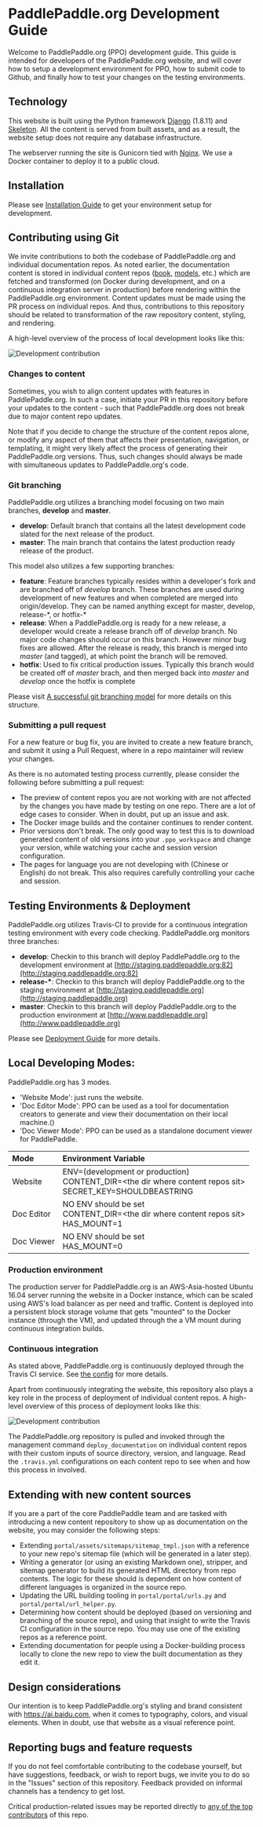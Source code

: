 # PaddlePaddle.org Development Guide

Welcome to PaddlePaddle.org (PPO) development guide.  This guide is intended for developers of the PaddlePaddle.org website, and will cover how to setup a development environment for PPO, how to submit code to Github, and finally how to test your changes on the testing environments.

## Technology

This website is built using the Python framework [Django](https://www.djangoproject.com/) (1.8.11) and [Skeleton](http://getskeleton.com/). All the content is served from built assets, and as a result, the website setup does not require any database infrastructure.

The webserver running the site is Gunicorn tied with [Nginx](https://www.nginx.com/). We use a Docker container to deploy it to a public cloud.


## Installation

Please see [Installation Guide](INSTALL.md) to get your environment setup for development.


## Contributing using Git

We invite contributions to both the codebase of PaddlePaddle.org and individual documentation repos. As noted earlier, the documentation content is stored in individual content repos ([book](https://github.com/PaddlePaddle/book), [models](https://github.com/PaddlePaddle/models), etc.) which are fetched and transformed (on Docker during development, and on a continuous integration server in production) before rendering within the PaddlePaddle.org environment. Content updates must be made using the PR process on individual repos. And thus, contributions to this repository should be related to transformation of the raw repository content, styling, and rendering.


A high-level overview of the process of local development looks like this:

![Development contribution](assets/building-deploying-paddlepaddle-dev.org.png)

### Changes to content

Sometimes, you wish to align content updates with features in PaddlePaddle.org. In such a case, initiate your PR in this repository before your updates to the content - such that PaddlePaddle.org does not break due to major content repo updates.

Note that if you decide to change the structure of the content repos alone, or modify any aspect of them that affects their presentation, navigation, or templating, it might very likely affect the process of generating their PaddlePaddle.org versions. Thus, such changes should always be made with simultaneous updates to PaddlePaddle.org's code.


### Git branching

PaddlePaddle.org utilizes a branching model focusing on two main branches, **develop** and **master**.

- **develop**:  Default branch that contains all the latest development code slated for the next release of the product.
- **master**: The main branch that contains the latest production ready release of the product.

This model also utilizes a few supporting branches:

- **feature**:  Feature branches typically resides within a developer's fork and are branched off of *develop* branch.  These branches are used during development of new features and when completed are merged into origin/develop.  They can be named anything except for master, develop, release-\*, or hotfix-\*
- **release**:  When a PaddlePaddle.org is ready for a new release, a developer would create a release branch off of *develop* branch.  No major code changes should occur on this branch.  However minor bug fixes are allowed.  After the release is ready, this branch is merged into *master* (and tagged), at which point the branch will be removed.   
- **hotfix**:  Used to fix critical production issues.  Typically this branch would be created off of *master* brach, and then merged back into *master* and *develop* once the hotfix is complete

Please visit [A successful git branching model](http://nvie.com/posts/a-successful-git-branching-model/) for more details on this structure.

### Submitting a pull request

For a new feature or bug fix, you are invited to create a new feature branch, and submit it using a Pull Request, where in a repo maintainer will review your changes.

As there is no automated testing process currently, please consider the following before submitting a pull request:
- The preview of content repos you are not working with are not affected by the changes you have made by testing on one repo. There are a lot of edge cases to consider. When in doubt, put up an issue and ask.
- The Docker image builds and the container continues to render content.
- Prior versions don't break. The only good way to test this is to download generated content of old versions into your `.ppo_workspace` and change your version, while watching your cache and session version configuration.
- The pages for language you are not developing with (Chinese or English) do not break. This also requires carefully controlling your cache and session.



## Testing Environments & Deployment

PaddlePaddle.org utilizes Travis-CI to provide for a continuous integration testing environment with every code checking.  PaddlePaddle.org monitors three branches:

- **develop**:  Checkin to this branch will deploy PaddlePaddle.org to the development environment at [http://staging.paddlepaddle.org:82](http://staging.paddlepaddle.org:82)
- **release-&ast;**:  Checkin to this branch will deploy PaddlePaddle.org to the staging environment at [http://staging.paddlepaddle.org](http://staging.paddlepaddle.org)
- **master**:  Checkin to this branch will deploy PaddlePaddle.org to the production environment at [http://www.paddlepaddle.org](http://www.paddlepaddle.org)

Please see [Deployment Guide](DEPLOY.md) for more details.

## Local Developing Modes:

PaddlePaddle.org has 3 modes. 
- 'Website Mode': just runs the website.
- 'Doc Editor Mode': PPO can be used as a tool for documentation creators to generate and view their documentation on their local machine.()
- 'Doc Viewer Mode': PPO can be used as a standalone document viewer for PaddlePaddle.

| Mode | Environment Variable |
| :----------- |:------------------|
Website | ENV=(development or production) <br> CONTENT_DIR=\<the dir where content repos sit\> <br> SECRET_KEY=SHOULDBEASTRING |
Doc Editor | NO ENV should be set <br> CONTENT_DIR=\<the dir where content repos sit\> <br> HAS_MOUNT=1 |
Doc Viewer | NO ENV should be set <br> HAS_MOUNT=0 |


### Production environment

The production server for PaddlePaddle.org is an AWS-Asia-hosted Ubuntu 16.04 server running the website in a Docker instance, which can be scaled using AWS's load balancer as per need and traffic. Content is deployed into a persistent block storage volume that gets "mounted" to the Docker instance (through the VM), and updated through the a VM mount during continuous integration builds.

### Continuous integration

As stated above, PaddlePaddle.org is continuously deployed through the Travis CI service. See [the config](.travis.yml) for more details.

Apart from continuously integrating the website, this repository also plays a key role in the process of deployment of individual content repos. A high-level overview of this process of deployment looks like this:

![Development contribution](assets/building-deploying-paddlepaddle-prod.org.png)

The PaddlePaddle.org repository is pulled and invoked through the management command `deploy_documentation` on individual content repos with their custom inputs of source directory, version, and language. Read the `.travis.yml` configurations on each content repo to see when and how this process in involved.


## Extending with new content sources

If you are a part of the core PaddlePaddle team and are tasked with introducing a new content repository to show up as documentation on the website, you may consider the following steps:
- Extending `portal/assets/sitemaps/sitemap_tmpl.json` with a reference to your new repo's sitemap file (which will be generated in a later step).
- Writing a generator (or using an existing Markdown one), stripper, and sitemap generator to build its generated HTML directory from repo contents. The logic for these should is dependent on how content of different languages is organized in the source repo.
- Updating the URL building tooling in `portal/portal/urls.py` and `portal/portal/url_helper.py`.
- Determining how content should be deployed (based on versioning and branching of the source repo), and using that insight to write the Travis CI configuration in the source repo. You may use one of the existing repos as a reference point.
- Extending documentation for people using a Docker-building process locally to clone the new repo to view the built documentation as they edit it.


## Design considerations

Our intention is to keep PaddlePaddle.org's styling and brand consistent with https://ai.baidu.com, when it comes to typography, colors, and visual elements. When in doubt, use that website as a visual reference point.


## Reporting bugs and feature requests

If you do not feel comfortable contributing to the codebase yourself, but have suggestions, feedback, or wish to report bugs, we invite you to do so in the "Issues" section of this repository. Feedback provided on informal channels has a tendency to get lost.

Critical production-related issues may be reported directly to [any of the top contributors](https://github.com/PaddlePaddle/PaddlePaddle.org/graphs/contributors) of this repo.
